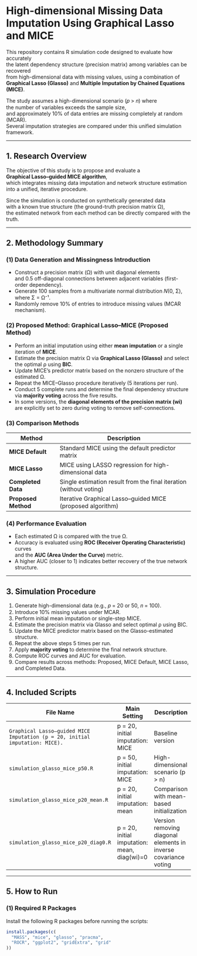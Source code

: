 # High-dimensional Missing Data Imputation Using Graphical Lasso and MICE

This repository contains R simulation code designed to evaluate how accurately  
the latent dependency structure (precision matrix) among variables can be recovered  
from high-dimensional data with missing values, using a combination of  
**Graphical Lasso (Glasso)** and **Multiple Imputation by Chained Equations (MICE)**.

The study assumes a high-dimensional scenario (𝑝 > 𝑛) where  
the number of variables exceeds the sample size,  
and approximately 10% of data entries are missing completely at random (MCAR).  
Several imputation strategies are compared under this unified simulation framework.

---

## 1. Research Overview

The objective of this study is to propose and evaluate a  
**Graphical Lasso–guided MICE algorithm**,  
which integrates missing data imputation and network structure estimation  
into a unified, iterative procedure.

Since the simulation is conducted on synthetically generated data  
with a known true structure (the ground-truth precision matrix Ω),  
the estimated network from each method can be directly compared with the truth.

---

## 2. Methodology Summary

### (1) Data Generation and Missingness Introduction

- Construct a precision matrix (Ω) with unit diagonal elements  
  and 0.5 off-diagonal connections between adjacent variables (first-order dependency).  
- Generate 100 samples from a multivariate normal distribution 𝑁(0, Σ), where Σ = Ω⁻¹.  
- Randomly remove 10% of entries to introduce missing values (MCAR mechanism).

### (2) Proposed Method: Graphical Lasso–MICE (Proposed Method)

- Perform an initial imputation using either **mean imputation** or a single iteration of **MICE**.  
- Estimate the precision matrix Ω via **Graphical Lasso (Glasso)** and select the optimal ρ using **BIC**.  
- Update MICE’s predictor matrix based on the nonzero structure of the estimated Ω.  
- Repeat the MICE–Glasso procedure iteratively (5 iterations per run).  
- Conduct 5 complete runs and determine the final dependency structure  
  via **majority voting** across the five results.  
- In some versions, the **diagonal elements of the precision matrix (wi)**  
  are explicitly set to zero during voting to remove self-connections.

### (3) Comparison Methods

| Method | Description |
|--------|--------------|
| **MICE Default** | Standard MICE using the default predictor matrix |
| **MICE Lasso** | MICE using LASSO regression for high-dimensional data |
| **Completed Data** | Single estimation result from the final iteration (without voting) |
| **Proposed Method** | Iterative Graphical Lasso–guided MICE (proposed algorithm) |

### (4) Performance Evaluation

- Each estimated Ω is compared with the true Ω.  
- Accuracy is evaluated using **ROC (Receiver Operating Characteristic)** curves  
  and the **AUC (Area Under the Curve)** metric.  
- A higher AUC (closer to 1) indicates better recovery of the true network structure.

---

## 3. Simulation Procedure

1. Generate high-dimensional data (e.g., 𝑝 = 20 or 50, 𝑛 = 100).  
2. Introduce 10% missing values under MCAR.  
3. Perform initial mean imputation or single-step MICE.  
4. Estimate the precision matrix via Glasso and select optimal ρ using BIC.  
5. Update the MICE predictor matrix based on the Glasso-estimated structure.  
6. Repeat the above steps 5 times per run.  
7. Apply **majority voting** to determine the final network structure.  
8. Compute ROC curves and AUC for evaluation.  
9. Compare results across methods: Proposed, MICE Default, MICE Lasso, and Completed Data.

---

## 4. Included Scripts

| File Name | Main Setting | Description |
|------------|--------------|--------------|
| `Graphical Lasso–guided MICE Imputation (p = 20, initial imputation: MICE).` | p = 20, initial imputation: MICE | Baseline version |
| `simulation_glasso_mice_p50.R` | p = 50, initial imputation: MICE | High-dimensional scenario (p > n) |
| `simulation_glasso_mice_p20_mean.R` | p = 20, initial imputation: mean | Comparison with mean-based initialization |
| `simulation_glasso_mice_p20_diag0.R` | p = 20, initial imputation: mean, diag(wi)=0 | Version removing diagonal elements in inverse covariance voting |

---

## 5. How to Run

### (1) Required R Packages

Install the following R packages before running the scripts:

```r
install.packages(c(
  "MASS", "mice", "glasso", "pracma",
  "ROCR", "ggplot2", "gridExtra", "grid"
))
